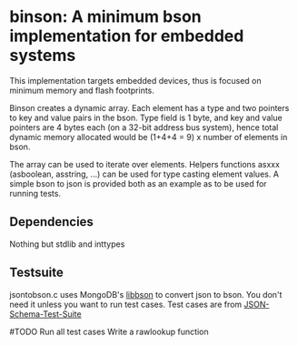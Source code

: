 # binson: A minimum bson implementation for embedded systems

This implementation targets embedded devices, thus is focused on minimum memory and flash footprints.

Binson creates a dynamic array. Each element has a type and two pointers to key and value pairs in the bson. 
Type field is 1 byte, and key and value pointers are 4 bytes each (on a 32-bit address bus system), hence total dynamic memory allocated would be (1+4+4 = 9) x number of elements in bson.

The array can be used to iterate over elements. Helpers functions asxxx (asboolean, asstring, ...) can be used for type casting element values.
A simple bson to json is provided both as an example as to be used for running tests.

## Dependencies
Nothing but stdlib and inttypes

## Testsuite

jsontobson.c uses MongoDB's [libbson](https://github.com/mongodb/libbson/) to convert json to bson. You don't need it unless you want to run test cases.
Test cases are from [JSON-Schema-Test-Suite](https://github.com/json-schema/JSON-Schema-Test-Suite)

#TODO
Run all test cases
Write a rawlookup function

